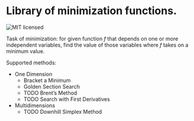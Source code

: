 # Library of minimization functions.

![MIT licensed](https://img.shields.io/badge/license-MIT-blue.svg)

Task of minimization: for given function _f_ that depends on one or more independent
variables, find the value of those variables where _f_ takes on a minimum value.

Supported methods:

- One Dimension
  * Bracket a Minimum
  * Golden Section Search
  * TODO Brent’s Method
  * TODO Search with First Derivatives
- Multidimensions
  * TODO Downhill Simplex Method

